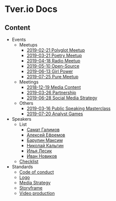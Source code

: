 # Tver.io Docs

## Content

* Events
  + Meetups
    - [2019-02-21 Polyglot Meetup](events/meetups/all/2019-02-21-polyglot-meetup/Readme.md)
    - [2019-03-21 Poetry Meetup](events/meetups/all/2019-03-21-poetry-meetup/Readme.md)
    - [2019-04-18 Radio Meetup](events/meetups/all/2019-04-18-radio-meetup/Readme.md)
    - [2019-05-10 Open-Source](events/meetups/all/2019-05-10-open-source/Readme.md)
    - [2019-06-13 Girl Power](events/meetups/all/2019-06-13-girl-power/Readme.md)
    - [2019-07-25 Pure Meetup](events/meetups/all/2019-07-25-pure-meetup/Readme.md)
  + Meetings
    - [2018-12-19 Media Content](events/meetings/2018-12-19-media-meeting.md)
    - [2019-03-26 Partnership](events/meetings/2019-03-26-partnership-meeting.md)
    - [2019-06-28 Social Media Strategy](events/meetings/2019-06-28-social-media-strategy.md)
  + Others
    - [2019-03-16 Public Speaking Masterclass](events/others/2019-03-16-public-speaking-masterclass.md)
    - [2019-07-20 Analyst Games](events/others/2019-07-20-analyst-games.md)
* Speakers
  + List
    - [Самат Галимов](speakers/list/samat-galimov.md)
    - [Алексей Ефремов](speakers/list/lexich-efremov.md)
    - [Барулин Максим](speakers/list/maxim-barulin.md)
    - [Николай Кальгин](speakers/list/kalgin.md)
    - [Илья Лесик](speakers/list/lesik.md)
    - [Иван Новиков](speakers/list/jonny-novikov.md)
  + [Checklist](speakers/Readme.md)
* Standards
  + [Code of conduct](./standards/CODE_OF_CONDUCT.md)
  + [Logo](standards/logo/README.md)
  + [Media Strategy](standards/media/social-media-strategy.md)
  + [Storyframe](standards/storyframe.md)
  + [Video production](./standards/video/readme.md)
